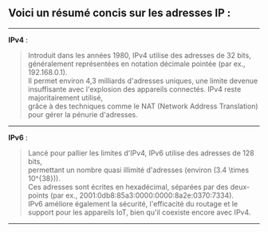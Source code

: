 ## **Voici un résumé concis sur les adresses IP :**
---
**IPv4** :<br>
> Introduit dans les années 1980, IPv4 utilise des adresses de 32 bits, généralement représentées en notation décimale pointée (par ex., 192.168.0.1).<br>
> Il permet environ 4,3 milliards d'adresses uniques, une limite devenue insuffisante avec l'explosion des appareils connectés. IPv4 reste majoritairement utilisé,<br>
> grâce à des techniques comme le NAT (Network Address Translation) pour gérer la pénurie d'adresses.<br>
---
**IPv6** :<br>
> Lancé pour pallier les limites d'IPv4, IPv6 utilise des adresses de 128 bits,<br>
> permettant un nombre quasi illimité d'adresses (environ \(3.4 \times 10^{38}\)).<br>
> Ces adresses sont écrites en hexadécimal, séparées par des deux-points (par ex., 2001:0db8:85a3:0000:0000:8a2e:0370:7334).<br>
> IPv6 améliore également la sécurité, l'efficacité du routage et le support pour les appareils IoT, bien qu'il coexiste encore avec IPv4.
---
